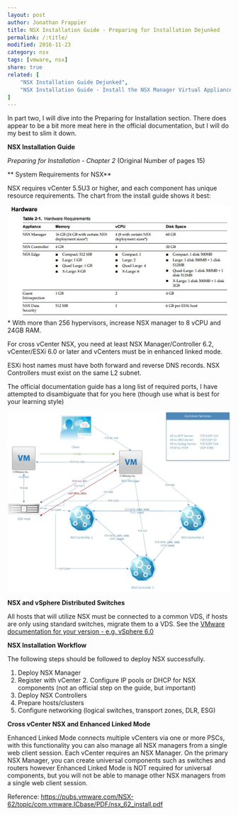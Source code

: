 ```yaml
---
layout: post
author: Jonathan Frappier
title: NSX Installation Guide - Preparing for Installation Dejunked
permalink: /:title/
modified: 2016-11-23
category: nsx
tags: [vmware, nsx]
share: true
related: [
    "NSX Installation Guide Dejunked",
	"NSX Installation Guide - Install the NSX Manager Virtual Appliance Dejunked"
]
---
```

In part two, I will dive into the Preparing for Installation section. There does appear to be a bit more meat here in the official documentation, but I will do my best to slim it down.

**NSX Installation Guide**
 
*Preparing for Installation - Chapter 2* (Original Number of pages 15)

** System Requirements for NSX**

NSX requires vCenter 5.5U3 or higher, and each component has unique resource requirements. The chart from the install guide shows it best: 
 
<img src="/images/fulls/nsx-ch2-hardware.jpg" class="fit image">
* With more than 256 hypervisors, increase NSX manager to 8 vCPU and 24GB RAM.

For cross vCenter NSX, you need at least NSX Manager/Controller 6.2, vCenter/ESXi 6.0 or later and vCenters must be in enhanced linked mode.

ESXi host names must have both forward and reverse DNS records. NSX Controllers must exist on the same L2 subnet.

The official documentation guide has a long list of required ports, I have attempted to disambiguate that for you here (though use what is best for your learning style)

<img src="/images/fulls/nsx-ch2-ports.jpg" class="fit image">

**NSX and vSphere Distributed Switches**

All hosts that will utilize NSX must be connected to a common VDS, if hosts are only using standard switches, migrate them to a VDS. See the [VMware documentation for your version - e.g. vSphere 6.0](https://pubs.vmware.com/vsphere-60/index.jsp?topic=%2Fcom.vmware.vsphere.networking.doc%2FGUID-D21B3241-0AC9-437C-80B1-0C8043CC1D7D.html)

**NSX Installation Workflow**

The following steps should be followed to deploy NSX successfully.

1. Deploy NSX Manager
2. Register with vCenter 
    2. Configure IP pools or DHCP for NSX components (not an official step on the guide, but important)
3. Deploy NSX Controllers
4. Prepare hosts/clusters
5. Configure networking (logical switches, transport zones, DLR, ESG) 

**Cross vCenter NSX and Enhanced Linked Mode**

Enhanced Linked Mode connects multiple vCenters via one or more PSCs, with this functionality you can also manage all NSX managers from a single web client session. Each vCenter requires an NSX Manager. On the primary NSX Manager, you can create universal components such as switches and routers however Enhanced Linked Mode is NOT required for universal components, but you will not be able to manage other NSX managers from a single web client session.
 
Reference: https://pubs.vmware.com/NSX-62/topic/com.vmware.ICbase/PDF/nsx_62_install.pdf
